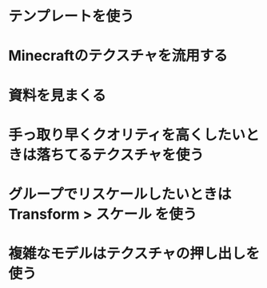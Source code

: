 # テンプレートを使う

# Minecraftのテクスチャを流用する

# 資料を見まくる

# 手っ取り早くクオリティを高くしたいときは落ちてるテクスチャを使う

# グループでリスケールしたいときは Transform > スケール を使う

# 複雑なモデルはテクスチャの押し出しを使う
